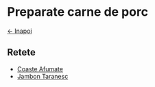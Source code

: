 # Preparate carne de porc

[<- Inapoi](../)

## Retete

* [Coaste Afumate](./coaste-afumate)
* [Jambon Taranesc](./jambon-taranesc/)

